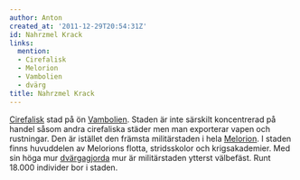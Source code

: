 ```yaml
---
author: Anton
created_at: '2011-12-29T20:54:31Z'
id: Nahrzmel Krack
links:
  mention:
  - Cirefalisk
  - Melorion
  - Vambolien
  - dvärg
title: Nahrzmel Krack
---
```


[Cirefalisk] stad på ön [Vambolien]. Staden är inte särskilt koncentrerad på handel såsom andra
cirefaliska städer men man exporterar vapen och rustningar. Den är istället den främsta
militärstaden i hela [Melorion]. I staden finns huvuddelen av Melorions flotta, stridsskolor och
krigsakademier. Med sin höga mur [dvärgagjorda] mur är militärstaden ytterst välbefäst. Runt 18.000
individer bor i staden.

  [Cirefalisk]: Cirefalisk
  [Vambolien]: Vambolien
  [Melorion]: Melorion
  [dvärgagjorda]: dvärg
